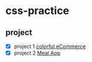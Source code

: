 # css-practice

## project
- [x] project 1 [colorful eCommerce](https://m4xo8z95xy.codesandbox.io/) 
- [x] project 2 [Meal App](https://53m4nqz794.codesandbox.io/)